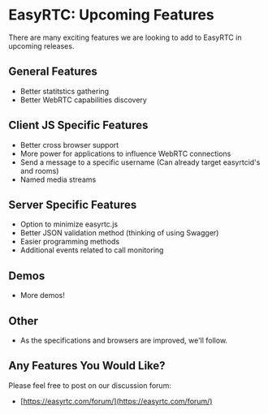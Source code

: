 EasyRTC: Upcoming Features
==========================

There are many exciting features we are looking to add to EasyRTC in upcoming releases.


General Features
----------------

 - Better statitstics gathering
 - Better WebRTC capabilities discovery


Client JS Specific Features
---------------------------

 - Better cross browser support
 - More power for applications to influence WebRTC connections
 - Send a message to a specific username (Can already target easyrtcid's and rooms)
 - Named media streams


Server Specific Features
------------------------

 - Option to minimize easyrtc.js
 - Better JSON validation method (thinking of using Swagger)
 - Easier programming methods
 - Additional events related to call monitoring
 

Demos
-----

 - More demos!


Other
-----

 - As the specifications and browsers are improved, we'll follow.


Any Features You Would Like?
----------------------------

Please feel free to post on our discussion forum:

 * [https://easyrtc.com/forum/](https://easyrtc.com/forum/)
